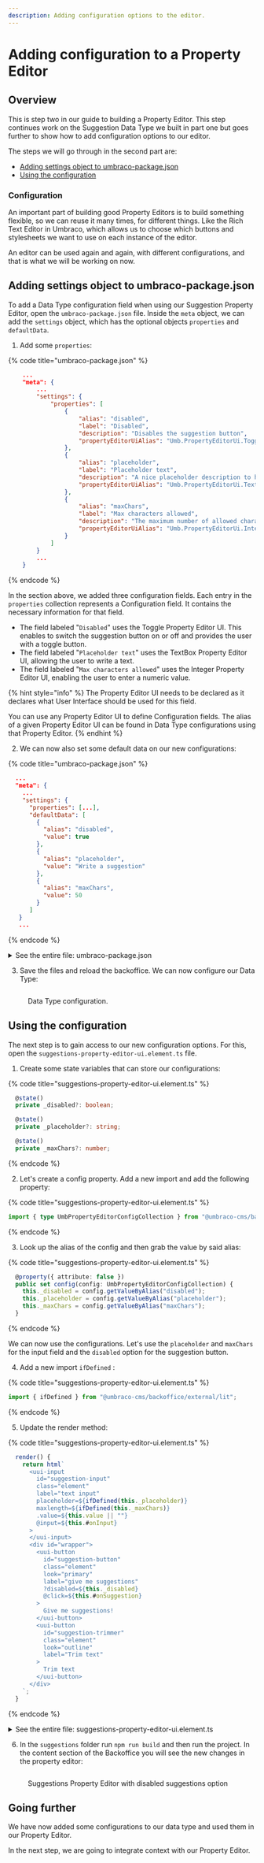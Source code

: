 ```yaml
---
description: Adding configuration options to the editor.
---
```


# Adding configuration to a Property Editor

## Overview

This is step two in our guide to building a Property Editor. This step continues work on the Suggestion Data Type we built in part one but goes further to show how to add configuration options to our editor.

The steps we will go through in the second part are:

* [Adding settings object to umbraco-package.json](adding-configuration-to-a-property-editor.md#adding-settings-object-to-umbraco-package.json)
* [Using the configuration](adding-configuration-to-a-property-editor.md#using-the-configuration)

### Configuration

An important part of building good Property Editors is to build something flexible, so we can reuse it many times, for different things. Like the Rich Text Editor in Umbraco, which allows us to choose which buttons and stylesheets we want to use on each instance of the editor.

An editor can be used again and again, with different configurations, and that is what we will be working on now.

## Adding settings object to umbraco-package.json

To add a Data Type configuration field when using our Suggestion Property Editor, open the `umbraco-package.json` file. Inside the `meta` object, we can add the `settings` object, which has the optional objects `properties` and `defaultData`.

1. Add some `properties`:

{% code title="umbraco-package.json" %}

```json
    ...
    "meta": {
        ...
        "settings": {
            "properties": [
                {
                    "alias": "disabled",
                    "label": "Disabled",
                    "description": "Disables the suggestion button",
                    "propertyEditorUiAlias": "Umb.PropertyEditorUi.Toggle"
                },
                {
                    "alias": "placeholder",
                    "label": "Placeholder text",
                    "description": "A nice placeholder description to help out our editor!",
                    "propertyEditorUiAlias": "Umb.PropertyEditorUi.TextBox"
                },
                {
                    "alias": "maxChars",
                    "label": "Max characters allowed",
                    "description": "The maximum number of allowed characters in a suggestion",
                    "propertyEditorUiAlias": "Umb.PropertyEditorUi.Integer"
                }
            ]
        }
        ...
    }
```

{% endcode %}

In the section above, we added three configuration fields. Each entry in the `properties` collection represents a Configuration field. It contains the necessary information for that field.

* The field labeled "`Disabled`" uses the Toggle Property Editor UI. This enables to switch the suggestion button on or off and provides the user with a toggle button.
* The field labeled "`Placeholder text`" uses the TextBox Property Editor UI, allowing the user to write a text.
* The field labeled "`Max characters allowed`" uses the Integer Property Editor UI, enabling the user to enter a numeric value.

{% hint style="info" %}
The Property Editor UI needs to be declared as it declares what User Interface should be used for this field.

You can use any Property Editor UI to define Configuration fields. The alias of a given Property Editor UI can be found in Data Type configurations using that Property Editor.
{% endhint %}

2. We can now also set some default data on our new configurations:

{% code title="umbraco-package.json" %}

```json
  ...
  "meta": {
    ...
    "settings": {
      "properties": [...],
      "defaultData": [
        {
          "alias": "disabled",
          "value": true
        },
        {
          "alias": "placeholder",
          "value": "Write a suggestion"
        },
        {
          "alias": "maxChars",
          "value": 50
        }
      ]
   }
   ...
```

{% endcode %}

<details>

<summary>See the entire file: umbraco-package.json</summary>

{% code title=" umbraco-package.json" %}

```json
{
    "$schema": "../../umbraco-package-schema.json",
    "name": "My.AwesomePackage",
    "version": "0.1.0",
    "extensions": [
        {
            "type": "propertyEditorUi",
            "alias": "My.PropertyEditorUi.Suggestions",
            "name": "My Suggestions Property Editor UI",
            "element": "/App_Plugins/Suggestions/dist/suggestions.js",
            "elementName": "my-suggestions-property-editor-ui",
            "meta": {
                "label": "Suggestions",
                "icon": "icon-list",
                "group": "common",
                "propertyEditorSchemaAlias": "Umbraco.Plain.String",
                "settings": {
                    "properties": [
                        {
                            "alias": "disabled",
                            "label": "Disabled",
                            "description": "Disables the suggestion button",
                            "propertyEditorUiAlias": "Umb.PropertyEditorUi.Toggle"
                        },
                        {
                            "alias": "placeholder",
                            "label": "Placeholder text",
                            "description": "A nice placeholder description to help out our editor!",
                            "propertyEditorUiAlias": "Umb.PropertyEditorUi.TextBox"
                        },
                        {
                            "alias": "maxChars",
                            "label": "Max characters allowed",
                            "description": "The maximum number of allowed characters in a suggestion",
                            "propertyEditorUiAlias": "Umb.PropertyEditorUi.Integer"
                        }
                    ],
                    "defaultData": [
                        {
                            "alias": "disabled",
                            "value": true
                        },
                        {
                            "alias": "placeholder",
                            "value": "Write a suggestion"
                        },
                        {
                            "alias": "maxChars",
                            "value": 50
                        }
                    ]
                }
            }
        }
    ]
}
```

{% endcode %}

</details>

3. Save the files and reload the backoffice. We can now configure our Data Type:

<figure><img src="images/suggestion-editor-config_3.png" alt=""><figcaption><p>Data Type configuration.</p></figcaption></figure>

## Using the configuration

The next step is to gain access to our new configuration options. For this, open the `suggestions-property-editor-ui.element.ts` file.

1. Create some state variables that can store our configurations:

{% code title="suggestions-property-editor-ui.element.ts" %}

```typescript
  @state()
  private _disabled?: boolean;

  @state()
  private _placeholder?: string;

  @state()
  private _maxChars?: number;
```

{% endcode %}

2. Let's create a config property. Add a new import and add the following property:

{% code title="suggestions-property-editor-ui.element.ts" %}

```typescript
import { type UmbPropertyEditorConfigCollection } from "@umbraco-cms/backoffice/property-editor";
```

{% endcode %}

3. Look up the alias of the config and then grab the value by said alias:

{% code title="suggestions-property-editor-ui.element.ts" %}

```typescript
  @property({ attribute: false })
  public set config(config: UmbPropertyEditorConfigCollection) {
    this._disabled = config.getValueByAlias("disabled");
    this._placeholder = config.getValueByAlias("placeholder");
    this._maxChars = config.getValueByAlias("maxChars");
  }
```

{% endcode %}

We can now use the configurations. Let's use the `placeholder` and `maxChars` for the input field and the `disabled` option for the suggestion button.

4. Add a new import `ifDefined` :

{% code title="suggestions-property-editor-ui.element.ts" %}

```typescript
import { ifDefined } from "@umbraco-cms/backoffice/external/lit";
```

{% endcode %}

5. Update the render method:

{% code title="suggestions-property-editor-ui.element.ts" %}

```typescript
  render() {
    return html`
      <uui-input
        id="suggestion-input"
        class="element"
        label="text input"
        placeholder=${ifDefined(this._placeholder)}
        maxlength=${ifDefined(this._maxChars)}
        .value=${this.value || ""}
        @input=${this.#onInput}
      >
      </uui-input>
      <div id="wrapper">
        <uui-button
          id="suggestion-button"
          class="element"
          look="primary"
          label="give me suggestions"
          ?disabled=${this._disabled}
          @click=${this.#onSuggestion}
        >
          Give me suggestions!
        </uui-button>
        <uui-button
          id="suggestion-trimmer"
          class="element"
          look="outline"
          label="Trim text"
        >
          Trim text
        </uui-button>
      </div>
    `;
  }
```

{% endcode %}

<details>

<summary>See the entire file: suggestions-property-editor-ui.element.ts</summary>

{% code title="suggestions-property-editor-ui.element.ts" %}

```typescript
import { LitElement, css, html, customElement, property, state, ifDefined } from "@umbraco-cms/backoffice/external/lit";
import { type UmbPropertyEditorUiElement } from "@umbraco-cms/backoffice/extension-registry";
import { type UmbPropertyEditorConfigCollection } from "@umbraco-cms/backoffice/property-editor";
import { UmbPropertyValueChangeEvent } from '@umbraco-cms/backoffice/property-editor';

@customElement('my-suggestions-property-editor-ui')
export default class MySuggestionsPropertyEditorUIElement extends LitElement implements UmbPropertyEditorUiElement {
    @property({ type: String })
    public value = "";

    @state()
    private _disabled?: boolean;

    @state()
    private _placeholder?: string;

    @state()
    private _maxChars?: number;

    @state()
    private _suggestions = [
        "You should take a break",
        "I suggest that you visit the Eiffel Tower",
        "How about starting a book club today or this week?",
        "Are you hungry?",
    ];

    @property({ attribute: false })
    public set config(config: UmbPropertyEditorConfigCollection) {
        this._disabled = config.getValueByAlias("disabled");
        this._placeholder = config.getValueByAlias("placeholder");
        this._maxChars = config.getValueByAlias("maxChars");
    }

    #onInput(e: InputEvent) {
        this.value = (e.target as HTMLInputElement).value;
        this.#dispatchChangeEvent();
    }

    #onSuggestion() {
        const randomIndex = (this._suggestions.length * Math.random()) | 0;
        this.value = this._suggestions[randomIndex];
        this.#dispatchChangeEvent();
    }

    #dispatchChangeEvent() {
        this.dispatchEvent(new UmbPropertyValueChangeEvent());
    }

    render() {
        return html`
            <uui-input
                id="suggestion-input"
                class="element"
                label="text input"
                placeholder=${ifDefined(this._placeholder)}
                maxlength=${ifDefined(this._maxChars)}
                .value=${this.value || ""}
                @input=${this.#onInput}
            >
            </uui-input>
            <div id="wrapper">
                <uui-button
                    id="suggestion-button"
                    class="element"
                    look="primary"
                    label="give me suggestions"
                    ?disabled=${this._disabled}
                    @click=${this.#onSuggestion}
                >
                    Give me suggestions!
                </uui-button>
                <uui-button
                    id="suggestion-trimmer"
                    class="element"
                    look="outline"
                    label="Trim text"
                >
                    Trim text
                </uui-button>
            </div>
        `;
    }

    static styles = [
        css`
            #wrapper {
                margin-top: 10px;
                display: flex;
                gap: 10px;
            }
            .element {
                width: 100%;
            }
        `,
    ];
}

declare global {
    interface HTMLElementTagNameMap {
        'my-suggestions-property-editor-ui': MySuggestionsPropertyEditorUIElement;
    }
}
```

{% endcode %}

</details>

6. In the `suggestions` folder run `npm run build` and then run the project. In the content section of the Backoffice you will see the new changes in the property editor:

<figure><img src="images/suggestion-editor-backoffice_2.png" alt=""><figcaption><p>Suggestions Property Editor with disabled suggestions option</p></figcaption></figure>

## Going further

We have now added some configurations to our data type and used them in our Property Editor.

In the next step, we are going to integrate context with our Property Editor.
